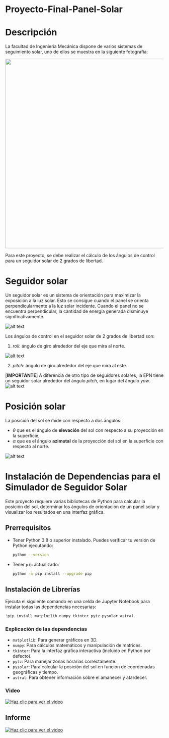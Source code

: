 # Proyecto-Final-Panel-Solar

# Descripción
La facultad de Ingeniería Mecánica dispone de varios sistemas de seguimiento solar, uno de ellos se muestra en la siguiente fotografía:

<img src="assets/Imagen-7.jpg" width="600" />

Para este proyecto, se debe realizar el cálculo de los ángulos de control para un seguidor solar de 2 grados de libertad. 

# Seguidor solar
Un seguidor solar es un sistema de orientación para maximizar la exposición a la luz solar. Esto se consigue cuando el panel se orienta perpendicularmente a la luz solar incidente. Cuando el panel no se encuentra perpendicular, la cantidad de energía generada disminuye significativamente.

![alt text](assets/image-6.png)

Los ángulos de control en el seguidor solar de 2 grados de libertad son:

1. $roll$: ángulo de giro alrededor del eje que mira al norte.

![alt text](assets/image-3.png)

2. $pitch$: ángulo de giro alrededor del eje que mira al este.

[**IMPORTANTE**] A diferencia de otro tipo de seguidores solares, la EPN tiene un seguidor solar alrededor del ángulo $pitch$, en lugar del ángulo $yaw$. 
![alt text](assets/image-4.png)

# Posición solar
La posición del sol se mide con respecto a dos ángulos: 
* $\theta$ que es el ángulo de **elevación** del sol con respecto a su proyección en la superficie,
* $\alpha$ que es el ángulo **azimutal** de la proyección del sol en la superficie con respecto al norte.

![alt text](assets/image-1.png)

# Instalación de Dependencias para el Simulador de Seguidor Solar

Este proyecto requiere varias bibliotecas de Python para calcular la posición del sol, determinar los ángulos de orientación de un panel solar y visualizar los resultados en una interfaz gráfica.

## Prerrequisitos

- Tener Python 3.8 o superior instalado. Puedes verificar tu versión de Python ejecutando:
  ```sh
  python --version
  ```
- Tener `pip` actualizado:
  ```sh
  python -m pip install --upgrade pip
  ```

## Instalación de Librerías

Ejecuta el siguiente comando en una celda de Jupyter Notebook para instalar todas las dependencias necesarias:

```python
!pip install matplotlib numpy tkinter pytz pysolar astral
```

### Explicación de las dependencias

- `matplotlib`: Para generar gráficos en 3D.
- `numpy`: Para cálculos matemáticos y manipulación de matrices.
- `tkinter`: Para la interfaz gráfica interactiva (incluido en Python por defecto).
- `pytz`: Para manejar zonas horarias correctamente.
- `pysolar`: Para calcular la posición del sol en función de coordenadas geográficas y tiempo.
- `astral`: Para obtener información sobre el amanecer y atardecer.

### Video

[![Haz clic para ver el video](assets/Video.png)](assets/Video_de_ejecucion.mp4)

## Informe 
[![Haz clic para ver el video](assets/Imagen3.png)](Informe_ProyectoFinal.pdf)
